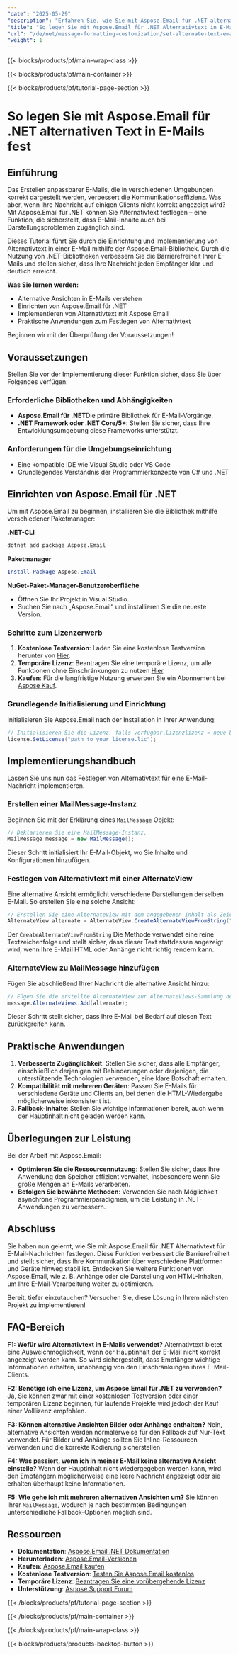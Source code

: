 ```yaml
---
"date": "2025-05-29"
"description": "Erfahren Sie, wie Sie mit Aspose.Email für .NET alternativen Text in E-Mails festlegen. Verbessern Sie die Zugänglichkeit und Kompatibilität von E-Mails zwischen verschiedenen Clients."
"title": "So legen Sie mit Aspose.Email für .NET Alternativtext in E-Mails fest&#58; Eine vollständige Anleitung"
"url": "/de/net/message-formatting-customization/set-alternate-text-emails-aspose-dotnet/"
"weight": 1
---
```


{{< blocks/products/pf/main-wrap-class >}}

{{< blocks/products/pf/main-container >}}

{{< blocks/products/pf/tutorial-page-section >}}
# So legen Sie mit Aspose.Email für .NET alternativen Text in E-Mails fest

## Einführung

Das Erstellen anpassbarer E-Mails, die in verschiedenen Umgebungen korrekt dargestellt werden, verbessert die Kommunikationseffizienz. Was aber, wenn Ihre Nachricht auf einigen Clients nicht korrekt angezeigt wird? Mit Aspose.Email für .NET können Sie Alternativtext festlegen – eine Funktion, die sicherstellt, dass E-Mail-Inhalte auch bei Darstellungsproblemen zugänglich sind.

Dieses Tutorial führt Sie durch die Einrichtung und Implementierung von Alternativtext in einer E-Mail mithilfe der Aspose.Email-Bibliothek. Durch die Nutzung von .NET-Bibliotheken verbessern Sie die Barrierefreiheit Ihrer E-Mails und stellen sicher, dass Ihre Nachricht jeden Empfänger klar und deutlich erreicht.

**Was Sie lernen werden:**
- Alternative Ansichten in E-Mails verstehen
- Einrichten von Aspose.Email für .NET
- Implementieren von Alternativtext mit Aspose.Email
- Praktische Anwendungen zum Festlegen von Alternativtext

Beginnen wir mit der Überprüfung der Voraussetzungen!

## Voraussetzungen

Stellen Sie vor der Implementierung dieser Funktion sicher, dass Sie über Folgendes verfügen:

### Erforderliche Bibliotheken und Abhängigkeiten
- **Aspose.Email für .NET**Die primäre Bibliothek für E-Mail-Vorgänge.
- **.NET Framework oder .NET Core/5+**: Stellen Sie sicher, dass Ihre Entwicklungsumgebung diese Frameworks unterstützt.

### Anforderungen für die Umgebungseinrichtung
- Eine kompatible IDE wie Visual Studio oder VS Code
- Grundlegendes Verständnis der Programmierkonzepte von C# und .NET

## Einrichten von Aspose.Email für .NET

Um mit Aspose.Email zu beginnen, installieren Sie die Bibliothek mithilfe verschiedener Paketmanager:

**.NET-CLI**
```bash
dotnet add package Aspose.Email
```

**Paketmanager**
```powershell
Install-Package Aspose.Email
```

**NuGet-Paket-Manager-Benutzeroberfläche**
- Öffnen Sie Ihr Projekt in Visual Studio.
- Suchen Sie nach „Aspose.Email“ und installieren Sie die neueste Version.

### Schritte zum Lizenzerwerb
1. **Kostenlose Testversion**: Laden Sie eine kostenlose Testversion herunter von [Hier](https://releases.aspose.com/email/net/).
2. **Temporäre Lizenz**: Beantragen Sie eine temporäre Lizenz, um alle Funktionen ohne Einschränkungen zu nutzen [Hier](https://purchase.aspose.com/temporary-license/).
3. **Kaufen**: Für die langfristige Nutzung erwerben Sie ein Abonnement bei [Aspose Kauf](https://purchase.aspose.com/buy).

### Grundlegende Initialisierung und Einrichtung
Initialisieren Sie Aspose.Email nach der Installation in Ihrer Anwendung:

```csharp
// Initialisieren Sie die Lizenz, falls verfügbar\Lizenzlizenz = neue Lizenz();
license.SetLicense("path_to_your_license.lic");
```

## Implementierungshandbuch

Lassen Sie uns nun das Festlegen von Alternativtext für eine E-Mail-Nachricht implementieren.

### Erstellen einer MailMessage-Instanz
Beginnen Sie mit der Erklärung eines `MailMessage` Objekt:

```csharp
// Deklarieren Sie eine MailMessage-Instanz.
MailMessage message = new MailMessage();
```

Dieser Schritt initialisiert Ihr E-Mail-Objekt, wo Sie Inhalte und Konfigurationen hinzufügen.

### Festlegen von Alternativtext mit einer AlternateView
Eine alternative Ansicht ermöglicht verschiedene Darstellungen derselben E-Mail. So erstellen Sie eine solche Ansicht:

```csharp
// Erstellen Sie eine AlternateView mit dem angegebenen Inhalt als Zeichenfolge.
AlternateView alternate = AlternateView.CreateAlternateViewFromString("This is the alternate text.");
```

Der `CreateAlternateViewFromString` Die Methode verwendet eine reine Textzeichenfolge und stellt sicher, dass dieser Text stattdessen angezeigt wird, wenn Ihre E-Mail HTML oder Anhänge nicht richtig rendern kann.

### AlternateView zu MailMessage hinzufügen
Fügen Sie abschließend Ihrer Nachricht die alternative Ansicht hinzu:

```csharp
// Fügen Sie die erstellte AlternateView zur AlternateViews-Sammlung der MailMessage hinzu.
message.AlternateViews.Add(alternate);
```

Dieser Schritt stellt sicher, dass Ihre E-Mail bei Bedarf auf diesen Text zurückgreifen kann.

## Praktische Anwendungen
1. **Verbesserte Zugänglichkeit**: Stellen Sie sicher, dass alle Empfänger, einschließlich derjenigen mit Behinderungen oder derjenigen, die unterstützende Technologien verwenden, eine klare Botschaft erhalten.
2. **Kompatibilität mit mehreren Geräten**: Passen Sie E-Mails für verschiedene Geräte und Clients an, bei denen die HTML-Wiedergabe möglicherweise inkonsistent ist.
3. **Fallback-Inhalte**: Stellen Sie wichtige Informationen bereit, auch wenn der Hauptinhalt nicht geladen werden kann.

## Überlegungen zur Leistung
Bei der Arbeit mit Aspose.Email:
- **Optimieren Sie die Ressourcennutzung**: Stellen Sie sicher, dass Ihre Anwendung den Speicher effizient verwaltet, insbesondere wenn Sie große Mengen an E-Mails verarbeiten.
- **Befolgen Sie bewährte Methoden**: Verwenden Sie nach Möglichkeit asynchrone Programmierparadigmen, um die Leistung in .NET-Anwendungen zu verbessern.

## Abschluss
Sie haben nun gelernt, wie Sie mit Aspose.Email für .NET Alternativtext für E-Mail-Nachrichten festlegen. Diese Funktion verbessert die Barrierefreiheit und stellt sicher, dass Ihre Kommunikation über verschiedene Plattformen und Geräte hinweg stabil ist. Entdecken Sie weitere Funktionen von Aspose.Email, wie z. B. Anhänge oder die Darstellung von HTML-Inhalten, um Ihre E-Mail-Verarbeitung weiter zu optimieren.

Bereit, tiefer einzutauchen? Versuchen Sie, diese Lösung in Ihrem nächsten Projekt zu implementieren!

## FAQ-Bereich

**F1: Wofür wird Alternativtext in E-Mails verwendet?**
Alternativtext bietet eine Ausweichmöglichkeit, wenn der Hauptinhalt der E-Mail nicht korrekt angezeigt werden kann. So wird sichergestellt, dass Empfänger wichtige Informationen erhalten, unabhängig von den Einschränkungen ihres E-Mail-Clients.

**F2: Benötige ich eine Lizenz, um Aspose.Email für .NET zu verwenden?**
Ja, Sie können zwar mit einer kostenlosen Testversion oder einer temporären Lizenz beginnen, für laufende Projekte wird jedoch der Kauf einer Volllizenz empfohlen.

**F3: Können alternative Ansichten Bilder oder Anhänge enthalten?**
Nein, alternative Ansichten werden normalerweise für den Fallback auf Nur-Text verwendet. Für Bilder und Anhänge sollten Sie Inline-Ressourcen verwenden und die korrekte Kodierung sicherstellen.

**F4: Was passiert, wenn ich in meiner E-Mail keine alternative Ansicht einstelle?**
Wenn der Hauptinhalt nicht wiedergegeben werden kann, wird den Empfängern möglicherweise eine leere Nachricht angezeigt oder sie erhalten überhaupt keine Informationen.

**F5: Wie gehe ich mit mehreren alternativen Ansichten um?**
Sie können Ihrer `MailMessage`, wodurch je nach bestimmten Bedingungen unterschiedliche Fallback-Optionen möglich sind.

## Ressourcen
- **Dokumentation**: [Aspose.Email .NET Dokumentation](https://reference.aspose.com/email/net/)
- **Herunterladen**: [Aspose.Email-Versionen](https://releases.aspose.com/email/net/)
- **Kaufen**: [Aspose.Email kaufen](https://purchase.aspose.com/buy)
- **Kostenlose Testversion**: [Testen Sie Aspose.Email kostenlos](https://releases.aspose.com/email/net/)
- **Temporäre Lizenz**: [Beantragen Sie eine vorübergehende Lizenz](https://purchase.aspose.com/temporary-license/)
- **Unterstützung**: [Aspose Support Forum](https://forum.aspose.com/c/email/10)

{{< /blocks/products/pf/tutorial-page-section >}}

{{< /blocks/products/pf/main-container >}}

{{< /blocks/products/pf/main-wrap-class >}}

{{< blocks/products/products-backtop-button >}}